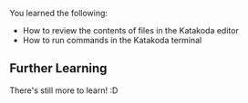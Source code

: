You learned the following:

- How to review the contents of files in the Katakoda editor
- How to run commands in the Katakoda terminal

## Further Learning

There's still more to learn! :D
